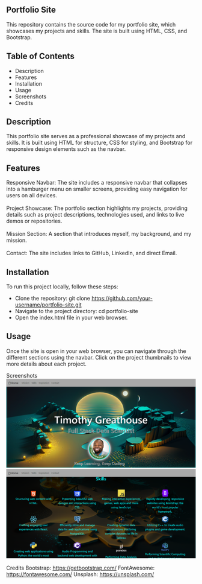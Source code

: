 ## Portfolio Site
This repository contains the source code for my portfolio site, which showcases my projects and skills. The site is built using HTML, CSS, and Bootstrap.

## Table of Contents
- Description
- Features
- Installation
- Usage
- Screenshots
- Credits

## Description
This portfolio site serves as a professional showcase of my projects and skills. It is built using HTML for structure, CSS for styling, and Bootstrap for responsive design elements such as the navbar.

## Features
Responsive Navbar: The site includes a responsive navbar that collapses into a hamburger menu on smaller screens, providing easy navigation for users on all devices.\
<br>
Project Showcase: The portfolio section highlights my projects, providing details such as project descriptions, technologies used, and links to live demos or repositories.\
<br>
Mission Section: A section that introduces myself, my background, and my mission.\
<br>
Contact: The site includes links to GitHub, LinkedIn, and direct Email.

## Installation
To run this project locally, follow these steps:

- Clone the repository: git clone https://github.com/your-username/portfolio-site.git
- Navigate to the project directory: cd portfolio-site
- Open the index.html file in your web browser.

## Usage
Once the site is open in your web browser, you can navigate through the different sections using the navbar. Click on the project thumbnails to view more details about each project.

Screenshots
<img src="img/Screenshot 2024-02-13 131546.png">
<br>
<img src="img/SkillsScreenShot.png">

Credits
Bootstrap: https://getbootstrap.com/
FontAwesome: https://fontawesome.com/
Unsplash: https://unsplash.com/